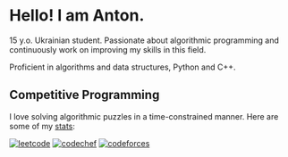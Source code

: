 # Hello! I am Anton.

15 y.o. Ukrainian student. Passionate about algorithmic programming and continuously work on improving my skills in this field.

Proficient in algorithms and data structures, Python and C++.

## Competitive Programming

I love solving algorithmic puzzles in a time-constrained manner. Here are some of my [stats](https://clist.by/coder/Anton_M/):

[![leetcode](https://cp-logo.vercel.app/leetcode/AntonMelnyk?logo=true)](https://leetcode.com/u/AntonMelnyk/)
[![codechef](https://cp-logo.vercel.app/codechef/gramazeka22?logo=true)](https://www.codechef.com/users/gramazeka22)
[![codeforces](https://cp-logo.vercel.app/codeforces/Tony1506?logo=true)](https://codeforces.com/profile/Tony1506)
